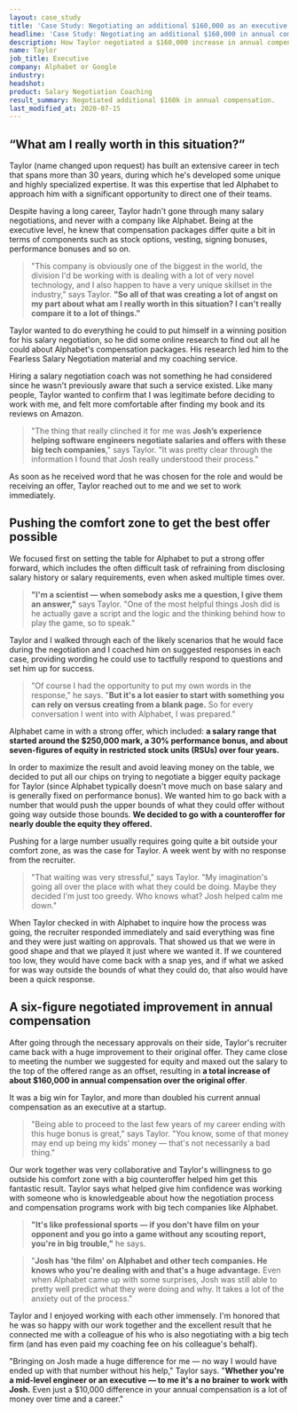 ```yaml
---
layout: case_study
title: 'Case Study: Negotiating an additional $160,000 as an executive joining Alphabet'
headline: 'Case Study: Negotiating an additional $160,000 in annual compensation as an executive joining Alphabet'
description: How Taylor negotiated a $160,000 increase in annual compensation for an executive role at Alphabet
name: Taylor
job_title: Executive
company: Alphabet or Google
industry:
headshot:
product: Salary Negotiation Coaching
result_summary: Negotiated additional $160k in annual compensation.
last_modified_at: 2020-07-15
---
```


## “What am I really worth in this situation?”

Taylor (name changed upon request) has built an extensive career in tech that spans more than 30 years, during which he's developed some unique and highly specialized expertise. It was this expertise that led Alphabet to approach him with a significant opportunity to direct one of their teams.

Despite having a long career, Taylor hadn't gone through many salary negotiations, and never with a company like Alphabet. Being at the executive level, he knew that compensation packages differ quite a bit in terms of components such as stock options, vesting, signing bonuses, performance bonuses and so on.

<blockquote class="ico writing-callout">
  <p>"This company is obviously one of the biggest in the world, the division I'd be working with is dealing with a lot of very novel technology, and I also happen to have a very unique skillset in the industry," says Taylor. <strong>"So all of that was creating a lot of angst on my part about what am I really worth in this situation? I can't really compare it to a lot of things."</strong></p>
</blockquote>

Taylor wanted to do everything he could to put himself in a winning position for his salary negotiation, so he did some online research to find out all he could about Alphabet's compensation packages. His research led him to the Fearless Salary Negotiation material and my coaching service.

Hiring a salary negotiation coach was not something he had considered since he wasn't previously aware that such a service existed. Like many people, Taylor wanted to confirm that I was legitimate before deciding to work with me, and felt more comfortable after finding my book and its reviews on Amazon.

<blockquote class="ico writing-callout">
  <p>"The thing that really clinched it for me was <strong>Josh’s experience helping software engineers negotiate salaries and offers with these big tech companies</strong>," says Taylor. "It was pretty clear through the information I found that Josh really understood their process."</p>
</blockquote>

As soon as he received word that he was chosen for the role and would be receiving an offer, Taylor reached out to me and we set to work immediately.

## Pushing the comfort zone to get the best offer possible

We focused first on setting the table for Alphabet to put a strong offer forward, which includes the often difficult task of refraining from disclosing salary history or salary requirements, even when asked multiple times over.

<blockquote class="ico writing-callout">
  <p><strong>"I'm a scientist — when somebody asks me a question, I give them an answer,"</strong> says Taylor. "One of the most helpful things Josh did is he actually gave a script and the logic and the thinking behind how to play the game, so to speak."</p>
</blockquote>

Taylor and I walked through each of the likely scenarios that he would face during the negotiation and I coached him on suggested responses in each case, providing wording he could use to tactfully respond to questions and set him up for success.

<blockquote class="ico writing-callout">
 <p>"Of course I had the opportunity to put my own words in the response," he says. "<strong>But it's a lot easier to start with something you can rely on versus creating from a blank page.</strong> So for every conversation I went into with Alphabet, I was prepared."</p>
</blockquote>

Alphabet came in with a strong offer, which included: **a salary range that started around the $250,000 mark, a 30% performance bonus, and about seven-figures of equity in restricted stock units (RSUs) over four years.**

In order to maximize the result and avoid leaving money on the table, we decided to put all our chips on trying to negotiate a bigger equity package for Taylor (since Alphabet typically doesn't move much on base salary and is generally fixed on performance bonus). We wanted him to go back with a number that would push the upper bounds of what they could offer without going way outside those bounds. **We decided to go with a counteroffer for nearly double the equity they offered.**

Pushing for a large number usually requires going quite a bit outside your comfort zone, as was the case for Taylor. A week went by with no response from the recruiter.

<blockquote class="ico writing-callout">
  <p>"That waiting was very stressful," says Taylor. "My imagination's going all over the place with what they could be doing. Maybe they decided I'm just too greedy. Who knows what? Josh helped calm me down."</p>
</blockquote>

When Taylor checked in with Alphabet to inquire how the process was going, the recruiter responded immediately and said everything was fine and they were just waiting on approvals. That showed us that we were in good shape and that we played it just where we wanted it. If we countered too low, they would have come back with a snap yes, and if what we asked for was way outside the bounds of what they could do, that also would have been a quick response.

## A six-figure negotiated improvement in annual compensation

After going through the necessary approvals on their side, Taylor's recruiter came back with a huge improvement to their original offer. They came close to meeting the number we suggested for equity and maxed out the salary to the top of the offered range as an offset, resulting in **a total increase of about $160,000 in annual compensation over the original offer**.

It was a big win for Taylor, and more than doubled his current annual compensation as an executive at a startup.

<blockquote class="ico writing-callout">
  <p>"Being able to proceed to the last few years of my career ending with this huge bonus is great," says Taylor. "You know, some of that money may end up being my kids' money — that's not necessarily a bad thing."</p>
</blockquote>

Our work together was very collaborative and Taylor's willingness to go outside his comfort zone with a big counteroffer helped him get this fantastic result. Taylor says what helped give him confidence was working with someone who is knowledgeable about how the negotiation process and compensation programs work with big tech companies like Alphabet.

<blockquote class="ico writing-callout">
  <p><strong>"It's like professional sports — if you don't have film on your opponent and you go into a game without any scouting report, you're in big trouble,"</strong> he says. </p>
</blockquote>

<blockquote class="ico writing-callout">
  <p>"<strong>Josh has 'the film' on Alphabet and other tech companies. He knows who you're dealing with and that's a huge advantage.</strong> Even when Alphabet came up with some surprises, Josh was still able to pretty well predict what they were doing and why. It takes a lot of the anxiety out of the process."</p>
</blockquote>

Taylor and I enjoyed working with each other immensely. I'm honored that he was so happy with our work together and the excellent result that he connected me with a colleague of his who is also negotiating with a big tech firm (and has even paid my coaching fee on his colleague's behalf).

"Bringing on Josh made a huge difference for me — no way I would have ended up with that number without his help," Taylor says. "**Whether you're a mid-level engineer or an executive — to me it's a no brainer to work with Josh.** Even just a $10,000 difference in your annual compensation is a lot of money over time and a career."
